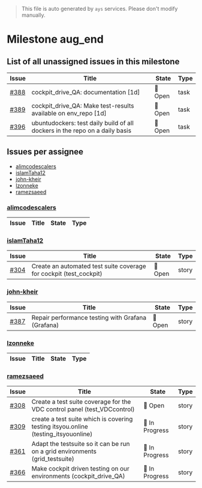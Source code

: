 > This file is auto generated by `ays` services. Please don't modify manually.

# Milestone aug_end

## List of all unassigned issues in this milestone

|Issue|Title|State|Type|
|-----|-----|-----|---|
|[#388](https://github.com/gig-projects/org_quality/issues/388)|cockpit_drive_QA: documentation [1d]|:red_circle: Open|task|
|[#389](https://github.com/gig-projects/org_quality/issues/389)|cockpit_drive_QA: Make test-results available on env_repo [1d]|:red_circle: Open|task|
|[#396](https://github.com/gig-projects/org_quality/issues/396)|ubuntudockers: test daily build of all dockers in the repo on a daily basis|:red_circle: Open|task|


## Issues per assignee
- [alimcodescalers](#alimcodescalers)
- [islamTaha12](#islamtaha12)
- [john-kheir](#john-kheir)
- [lzonneke](#lzonneke)
- [ramezsaeed](#ramezsaeed)



### [alimcodescalers](https://github.com/alimcodescalers)

|Issue|Title|State|Type|
|-----|-----|-----|----|


### [islamTaha12](https://github.com/islamTaha12)

|Issue|Title|State|Type|
|-----|-----|-----|----|
|[#304](https://github.com/gig-projects/org_quality/issues/304)|Create an automated test suite coverage for cockpit (test_cockpit)|:red_circle: Open|story|


### [john-kheir](https://github.com/john-kheir)

|Issue|Title|State|Type|
|-----|-----|-----|----|
|[#387](https://github.com/gig-projects/org_quality/issues/387)|Repair performance testing with Grafana (Grafana)|:red_circle: Open|story|


### [lzonneke](https://github.com/lzonneke)

|Issue|Title|State|Type|
|-----|-----|-----|----|


### [ramezsaeed](https://github.com/ramezsaeed)

|Issue|Title|State|Type|
|-----|-----|-----|----|
|[#308](https://github.com/gig-projects/org_quality/issues/308)|Create a test suite coverage for the VDC control panel (test_VDCcontrol)|:red_circle: Open|story|
|[#309](https://github.com/gig-projects/org_quality/issues/309)|create a test suite which is covering testing itsyou.online (testing_itsyouonline)|:large_blue_circle: In Progress|story|
|[#361](https://github.com/gig-projects/org_quality/issues/361)|Adapt the testsuite so it can be run on a grid environments (grid_testsuite)|:large_blue_circle: In Progress|story|
|[#366](https://github.com/gig-projects/org_quality/issues/366)|Make cockpit driven testing on our environments (cockpit_drive_QA)|:large_blue_circle: In Progress|story|

